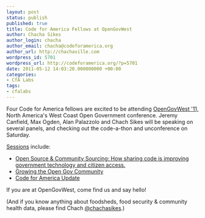 ```yaml
---
layout: post
status: publish
published: true
title: Code for America Fellows at OpenGovWest
author: Chacha Sikes
author_login: chacha
author_email: chacha@codeforamerica.org
author_url: http://chachaville.com
wordpress_id: 5701
wordpress_url: http://codeforamerica.org/?p=5701
date: 2011-05-12 14:03:20.000000000 +00:00
categories:
- CfA Labs
tags:
- cfalabs
---
```

Four Code for America fellows are excited to be attending <a href="http://www.opengovwest.org/">OpenGovWest '11,</a> North America's West Coast Open Government conference. Jeremy Canfield, Max Ogden, Alan Palazzolo and Chach Sikes will be speaking on several panels, and checking out the code-a-thon and unconference on Saturday.



<a href="http://opengovwest2011.sched.org/">Sessions</a> include:

<ul>

<li><a href="http://opengovwest2011.sched.org/event/84411feef19feefe6ccdcf6e3bb2132a#">Open Source &amp; Community Sourcing: How sharing code is improving government technology and citizen access.</a></li>

<li><a href="http://opengovwest2011.sched.org/event/52134fd589fc67be5288c7dd2f5260c5">Growing the Open Gov Community</a></li>

<li><a href="http://opengovwest2011.sched.org/event/37b940ad8b09139866ffcf7c90a54a81">Code for America Update</a></li>

</ul>



If you are at OpenGovWest, come find us and say hello!



(And if you know anything about foodsheds, food security &amp; community health data, please find Chach <a href="http://twitter.com/chachasikes"> @chachasikes</a>.)

<!--more-->
